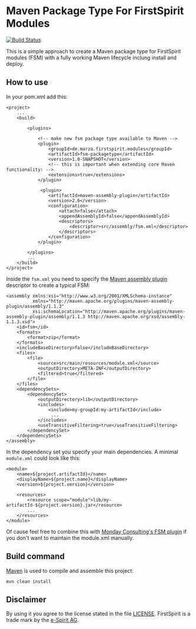 # Maven Package Type For FirstSpirit Modules

[![Build Status](https://travis-ci.org/zaplatynski/fsm-packagetype.svg?branch=master)](https://travis-ci.org/zaplatynski/fsm-packagetype)

This is a simple approach to create a Maven package type for FirstSpirit modules (FSM) with a fully working Maven lifecycle inclung install and deploy.

## How to use

In your pom.xml add this:
```
<project>
    ...
    <build>
    
        <plugins>
            
            <!-- make new fsm package type available to Maven -->
            <plugin>
                <groupId>de.marza.firstspirit.modules</groupId>
                <artifactId>fsm-packagetype</artifactId>
                <version>1.0-SNAPSHOT</version>
                <!-- this is important when extending core Maven functionality: -->
                <extensions>true</extensions>
            </plugin>
            
             <plugin>
                <artifactId>maven-assembly-plugin</artifactId>
                <version>2.6</version>
                <configuration>
                    <attach>false</attach>
                    <appendAssemblyId>false</appendAssemblyId>
                    <descriptors>
                        <descriptor>src/assembly/fsm.xml</descriptor>
                    </descriptors>
                </configuration>
            </plugin>
            
        </plugins>    
        ...
    </build>
</project>
```
Inside the `fsm.xml` you need to specify the [Maven assembly plugin](http://maven.apache.org/plugins/maven-assembly-plugin/) descriptor to create a typical FSM:
```
<assembly xmlns:xsi="http://www.w3.org/2001/XMLSchema-instance"
          xmlns="http://maven.apache.org/plugins/maven-assembly-plugin/assembly/1.1.3"
          xsi:schemaLocation="http://maven.apache.org/plugins/maven-assembly-plugin/assembly/1.1.3 http://maven.apache.org/xsd/assembly-1.1.3.xsd">
    <id>fsm</id>
    <formats>
        <format>zip</format>
    </formats>
    <includeBaseDirectory>false</includeBaseDirectory>
    <files>
        <file>
            <source>src/main/resources/module.xml</source>
            <outputDirectory>META-INF</outputDirectory>
            <filtered>true</filtered>
        </file>
    </files>
    <dependencySets>
        <dependencySet>
            <outputDirectory>lib</outputDirectory>
            <includes>
                <include>my-groupId:my-artifactId</include>
                 ...
            </includes>
            <useTransitiveFiltering>true</useTransitiveFiltering>
        </dependencySet>
    </dependencySets>
</assembly>
```
In the dependency set you specify your main dependencies. A minimal `module.xml` could look like this:
```
<module>
    <name>${project.artifactId}</name>
    <displayName>${project.name}</displayName>
    <version>${project.version}</version>

    <resources>
        <resource scope="module">lib/my-artifactId-${project.version}.jar</resource>
        ...
    </resources>
</module>
```
Of cause feel free to combine this with [Monday Consulting's FSM plugin](https://github.com/monday-consulting/fsm-maven-plugin) if you don't want to maintain the module.xml manually.

## Build command

[Maven](http://maven.apache.org/) is used to compile and assemble this project:
```
mvn clean install
```

##  Disclaimer

By using it you agree to the license stated in the file [LICENSE](LICENSE). FirstSpirit is a trade mark by the [e-Spirit AG](http://www.e-spirit.com/).

